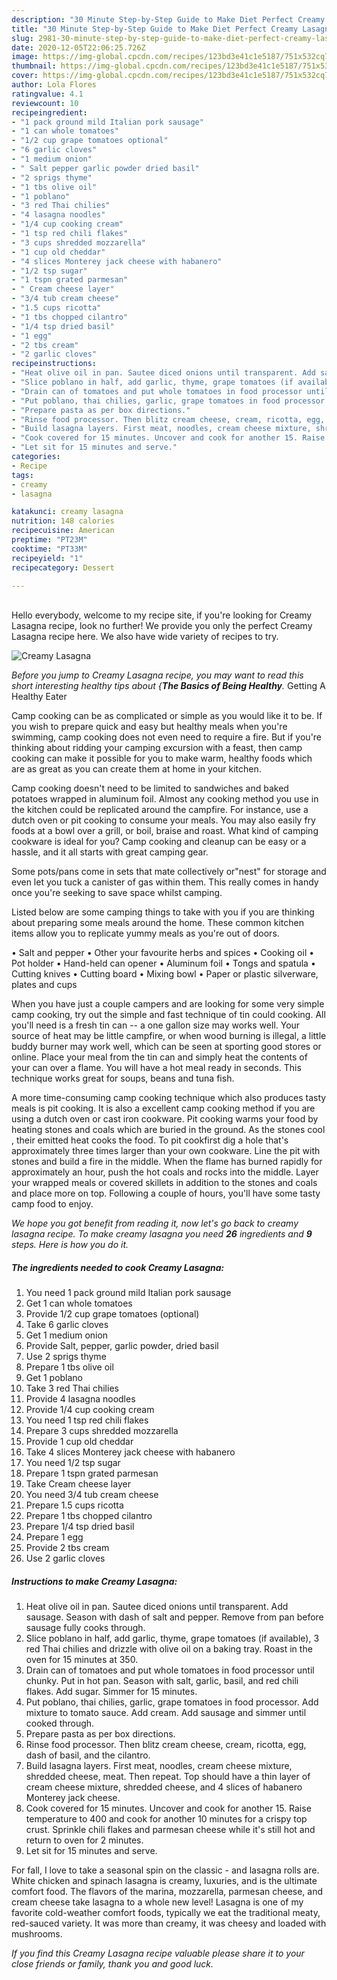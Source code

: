 ```yaml
---
description: "30 Minute Step-by-Step Guide to Make Diet Perfect Creamy Lasagna"
title: "30 Minute Step-by-Step Guide to Make Diet Perfect Creamy Lasagna"
slug: 2981-30-minute-step-by-step-guide-to-make-diet-perfect-creamy-lasagna
date: 2020-12-05T22:06:25.726Z
image: https://img-global.cpcdn.com/recipes/123bd3e41c1e5187/751x532cq70/creamy-lasagna-recipe-main-photo.jpg
thumbnail: https://img-global.cpcdn.com/recipes/123bd3e41c1e5187/751x532cq70/creamy-lasagna-recipe-main-photo.jpg
cover: https://img-global.cpcdn.com/recipes/123bd3e41c1e5187/751x532cq70/creamy-lasagna-recipe-main-photo.jpg
author: Lola Flores
ratingvalue: 4.1
reviewcount: 10
recipeingredient:
- "1 pack ground mild Italian pork sausage"
- "1 can whole tomatoes"
- "1/2 cup grape tomatoes optional"
- "6 garlic cloves"
- "1 medium onion"
- " Salt pepper garlic powder dried basil"
- "2 sprigs thyme"
- "1 tbs olive oil"
- "1 poblano"
- "3 red Thai chilies"
- "4 lasagna noodles"
- "1/4 cup cooking cream"
- "1 tsp red chili flakes"
- "3 cups shredded mozzarella"
- "1 cup old cheddar"
- "4 slices Monterey jack cheese with habanero"
- "1/2 tsp sugar"
- "1 tspn grated parmesan"
- " Cream cheese layer"
- "3/4 tub cream cheese"
- "1.5 cups ricotta"
- "1 tbs chopped cilantro"
- "1/4 tsp dried basil"
- "1 egg"
- "2 tbs cream"
- "2 garlic cloves"
recipeinstructions:
- "Heat olive oil in pan. Sautee diced onions until transparent. Add sausage. Season with dash of salt and pepper. Remove from pan before sausage fully cooks through."
- "Slice poblano in half, add garlic, thyme, grape tomatoes (if available), 3 red Thai chilies and drizzle with olive oil on a baking tray. Roast in the oven for 15 minutes at 350."
- "Drain can of tomatoes and put whole tomatoes in food processor until chunky. Put in hot pan. Season with salt, garlic, basil, and red chili flakes. Add sugar. Simmer for 15 minutes."
- "Put poblano, thai chilies, garlic, grape tomatoes in food processor. Add mixture to tomato sauce. Add cream. Add sausage and simmer until cooked through."
- "Prepare pasta as per box directions."
- "Rinse food processor. Then blitz cream cheese, cream, ricotta, egg, dash of basil, and the cilantro."
- "Build lasagna layers. First meat, noodles, cream cheese mixture, shredded cheese, meat. Then repeat. Top should have a thin layer of cream cheese mixture, shredded cheese, and 4 slices of habanero Monterey jack cheese."
- "Cook covered for 15 minutes. Uncover and cook for another 15. Raise temperature to 400 and cook for another 10 minutes for a crispy top crust. Sprinkle chili flakes and parmesan cheese while it&#39;s still hot and return to oven for 2 minutes."
- "Let sit for 15 minutes and serve."
categories:
- Recipe
tags:
- creamy
- lasagna

katakunci: creamy lasagna 
nutrition: 148 calories
recipecuisine: American
preptime: "PT23M"
cooktime: "PT33M"
recipeyield: "1"
recipecategory: Dessert

---
```

<br>
Hello everybody, welcome to my recipe site, if you're looking for Creamy Lasagna recipe, look no further! We provide you only the perfect Creamy Lasagna recipe here. We also have wide variety of recipes to try.
<br>


![Creamy Lasagna](https://img-global.cpcdn.com/recipes/123bd3e41c1e5187/751x532cq70/creamy-lasagna-recipe-main-photo.jpg)

<i>Before you jump to Creamy Lasagna recipe, you may want to read this short interesting healthy tips about {<strong>The Basics of Being Healthy</strong>.</i>
Getting A Healthy Eater

    
Camp cooking can be as complicated or simple as you would like it to be. If you wish to prepare quick and easy but healthy meals when you're swimming, camp cooking does not even need to require a fire. But if you're thinking about ridding your camping excursion with a feast, then camp cooking can make it possible for you to make warm, healthy foods which are as great as you can create them at home in your kitchen.

Camp cooking doesn't need to be limited to sandwiches and baked potatoes wrapped in aluminum foil.  Almost any cooking method you use in the kitchen could be replicated around the campfire. For instance, use a dutch oven or pit cooking to consume your meals. You may also easily fry foods at a bowl over a grill, or boil, braise and roast. What kind of camping cookware is ideal for you? Camp cooking and cleanup can be easy or a hassle, and it all starts with great camping gear.

Some pots/pans come in sets that mate collectively or"nest" for storage and even let you tuck a canister of gas within them. This really comes in handy once you're seeking to save space whilst camping.

Listed below are some camping things to take with you if you are thinking about preparing some meals around the home. These common kitchen items allow you to replicate yummy meals as you're out of doors.

• Salt and pepper
• Other your favourite herbs and spices
• Cooking oil
• Pot holder
• Hand-held can opener
• Aluminum foil
• Tongs and spatula
• Cutting knives
• Cutting board
• Mixing bowl
• Paper or plastic silverware, plates and cups

When you have just a couple campers and are looking for some very simple camp cooking, try out the simple and fast technique of tin could cooking. All you'll need is a fresh tin can -- a one gallon size may works well. Your source of heat may be little campfire, or when wood burning is illegal, a little buddy burner may work well, which can be seen at sporting good stores or online. Place your meal from the tin can and simply heat the contents of your can over a flame. You will have a hot meal ready in seconds.  This technique works great for soups, beans and tuna fish.

A more time-consuming camp cooking technique which also produces tasty meals is pit cooking.  It is also a excellent camp cooking method if you are using a dutch oven or cast iron cookware. Pit cooking warms your food by heating stones and coals which are buried in the ground. As the stones cool , their emitted heat cooks the food. To pit cookfirst dig a hole that's approximately three times larger than your own cookware. Line the pit with stones and build a fire in the middle. When the flame has burned rapidly for approximately an hour, push the hot coals and rocks into the middle. Layer your wrapped meals or covered skillets in addition to the stones and coals and place more on top. Following a couple of hours, you'll have some tasty camp food to enjoy.


<i>We hope you got benefit from reading it, now let's go back to creamy lasagna recipe. To make creamy lasagna you need <strong>26</strong> ingredients and <strong>9</strong> steps. Here is how you do it.
</i>

##### The ingredients needed to cook Creamy Lasagna:

1. You need 1 pack ground mild Italian pork sausage
1. Get 1 can whole tomatoes
1. Provide 1/2 cup grape tomatoes (optional)
1. Take 6 garlic cloves
1. Get 1 medium onion
1. Provide  Salt, pepper, garlic powder, dried basil
1. Use 2 sprigs thyme
1. Prepare 1 tbs olive oil
1. Get 1 poblano
1. Take 3 red Thai chilies
1. Provide 4 lasagna noodles
1. Provide 1/4 cup cooking cream
1. You need 1 tsp red chili flakes
1. Prepare 3 cups shredded mozzarella
1. Provide 1 cup old cheddar
1. Take 4 slices Monterey jack cheese with habanero
1. You need 1/2 tsp sugar
1. Prepare 1 tspn grated parmesan
1. Take  Cream cheese layer
1. You need 3/4 tub cream cheese
1. Prepare 1.5 cups ricotta
1. Prepare 1 tbs chopped cilantro
1. Prepare 1/4 tsp dried basil
1. Prepare 1 egg
1. Provide 2 tbs cream
1. Use 2 garlic cloves


##### Instructions to make Creamy Lasagna:

1. Heat olive oil in pan. Sautee diced onions until transparent. Add sausage. Season with dash of salt and pepper. Remove from pan before sausage fully cooks through.
1. Slice poblano in half, add garlic, thyme, grape tomatoes (if available), 3 red Thai chilies and drizzle with olive oil on a baking tray. Roast in the oven for 15 minutes at 350.
1. Drain can of tomatoes and put whole tomatoes in food processor until chunky. Put in hot pan. Season with salt, garlic, basil, and red chili flakes. Add sugar. Simmer for 15 minutes.
1. Put poblano, thai chilies, garlic, grape tomatoes in food processor. Add mixture to tomato sauce. Add cream. Add sausage and simmer until cooked through.
1. Prepare pasta as per box directions.
1. Rinse food processor. Then blitz cream cheese, cream, ricotta, egg, dash of basil, and the cilantro.
1. Build lasagna layers. First meat, noodles, cream cheese mixture, shredded cheese, meat. Then repeat. Top should have a thin layer of cream cheese mixture, shredded cheese, and 4 slices of habanero Monterey jack cheese.
1. Cook covered for 15 minutes. Uncover and cook for another 15. Raise temperature to 400 and cook for another 10 minutes for a crispy top crust. Sprinkle chili flakes and parmesan cheese while it&#39;s still hot and return to oven for 2 minutes.
1. Let sit for 15 minutes and serve.


For fall, I love to take a seasonal spin on the classic - and lasagna rolls are. White chicken and spinach lasagna is creamy, luxuries, and is the ultimate comfort food. The flavors of the marina, mozzarella, parmesan cheese, and cream cheese take lasagna to a whole new level! Lasagna is one of my favorite cold-weather comfort foods, typically we eat the traditional meaty, red-sauced variety. It was more than creamy, it was cheesy and loaded with mushrooms. 

<i>If you find this Creamy Lasagna recipe valuable please share it to your close friends or family, thank you and good luck.</i>

